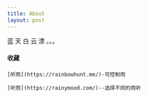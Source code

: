 ```yaml
---
title: About
layout: post
---
```


蓝 天 白 云 漂 。。。

#### 收藏

	[听雨](https://rainbowhunt.me/)-可控制雨

	[听雨](https://rainymood.com/)--选择不同的雨听

